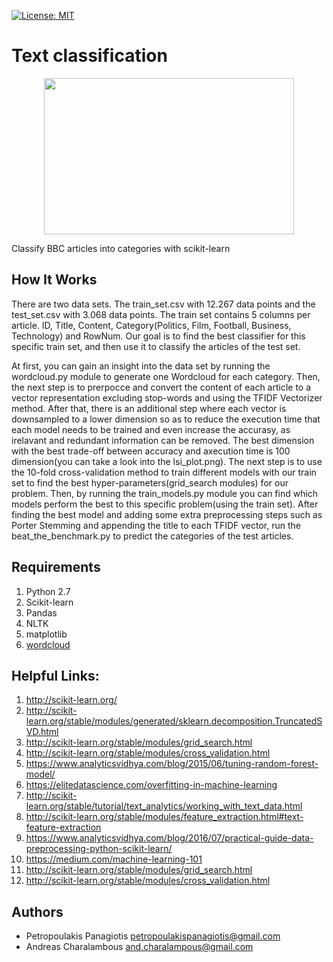 [![License: MIT](https://img.shields.io/badge/License-MIT-yellow.svg)](https://opensource.org/licenses/MIT)
# Text classification
<p align="center">
<img src="https://cdn-images-1.medium.com/max/640/1*ljCBykAJUnvaZcuPYwm4_A.png" width="400" height="250"> <br />
</p>

Classify BBC articles into categories with scikit-learn

## How It Works
There are two data sets. The train_set.csv with 12.267 data points and the test_set.csv with 3.068 data points. The train set contains 5 columns per article. ID, Title, Content, Category(Politics, Film, Football, Business, Technology) and RowNum. Our goal is to find the best classifier for this specific train set, and then use it to classify the articles of the test set. 

At first, you can gain an insight into the data set by running the wordcloud.py module to generate one Wordcloud for each category. Then, the next step is to prerpocce and convert the content of each article to a vector representation excluding stop-words and using the TFIDF Vectorizer method. After that, there is an additional step where each vector is downsampled to a lower dimension so as to reduce the execution time that each model needs to be trained and even increase the accurasy, as irelavant and redundant information can be removed. The best dimension with the best trade-off between accuracy and axecution time is 100 dimension(you can take a look into the lsi_plot.png). The next step is to use the 10-fold cross-validation method to train different models with our train set to find the best hyper-parameters(grid_search modules) for our problem. Then, by running the train_models.py module you can find which models perform the best to this specific problem(using the train set). After finding the best model and adding some extra preprocessing steps such as Porter Stemming and appending the title to each TFIDF vector, run the beat_the_benchmark.py to predict the categories of the test articles.     

## Requirements
1. Python 2.7
2. Scikit-learn
3. Pandas
4. NLTK
5. matplotlib
6. [wordcloud](https://github.com/amueller/word_cloud)

## Helpful Links: 
1. http://scikit-learn.org/
2. http://scikit-learn.org/stable/modules/generated/sklearn.decomposition.TruncatedSVD.html
3. http://scikit-learn.org/stable/modules/grid_search.html
4. http://scikit-learn.org/stable/modules/cross_validation.html
5. https://www.analyticsvidhya.com/blog/2015/06/tuning-random-forest-model/
6. https://elitedatascience.com/overfitting-in-machine-learning
7. http://scikit-learn.org/stable/tutorial/text_analytics/working_with_text_data.html
8. http://scikit-learn.org/stable/modules/feature_extraction.html#text-feature-extraction
9. https://www.analyticsvidhya.com/blog/2016/07/practical-guide-data-preprocessing-python-scikit-learn/
10. https://medium.com/machine-learning-101
11. http://scikit-learn.org/stable/modules/grid_search.html
12. http://scikit-learn.org/stable/modules/cross_validation.html

## Authors
* Petropoulakis Panagiotis petropoulakispanagiotis@gmail.com
* Andreas Charalambous and.charalampous@gmail.com
